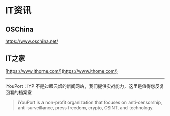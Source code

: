 # IT资讯

## OSChina

https://www.oschina.net/

## IT之家

[https://www.ithome.com/](https://www.ithome.com/)











---

iYouPort：IYP 不是过眼云烟的新闻网站，我们提供实战能力，这里是值得您反复回看的档案室

> iYouPort is a non-profit organization that focuses on anti-censorship, anti-surveillance, press freedom, crypto, OSINT, and technology.